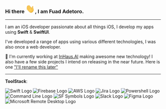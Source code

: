 ### Hi there <img src="https://raw.githubusercontent.com/fuad-adetoro/fuad-adetoro/main/wave.gif" width="30" />, I am Fuad Adetoro.

---

I am an iOS developer passionate about all things iOS, I develop my apps using **Swift** & **SwiftUI**.

I've developed a range of apps using various different technologies, I was also once a web developer.

🔭 I'm currently working at <a href="https://www.inhaus.ai">InHaus.AI</a> making awesome new technology! I also have a few side projects I intend on releasing in the near future. Here is one <a href="https://github.com/fuad-adetoro/OnlyFeet">"I'll rename this later"</a>

---

**ToolStack**:

<img src="https://developer.apple.com/swift/images/swift-og.png" alt="Swift Logo" width="50" height="50" /> <img src="https://www.gstatic.com/devrel-devsite/prod/v48d5b7fe78425d6a73163cf28706f05fb6b7cff97bdc98bbcd2f38818604a511/firebase/images/touchicon-180.png" alt="Firebase Logo" width="50" height="50" /> <img src="https://d1.awsstatic.com/logos/aws-logo-lockups/poweredbyaws/PB_AWS_logo_RGB_stacked_REV_SQ.91cd4af40773cbfbd15577a3c2b8a346fe3e8fa2.png" alt="AWS Logo" width="50" height="50" /> <img src="https://cdn.icon-icons.com/icons2/2699/PNG/512/atlassian_jira_logo_icon_170511.png" alt="Jira Logo" width="50" height="50" /> <img src="https://upload.wikimedia.org/wikipedia/commons/2/2f/PowerShell_5.0_icon.png" alt="Powershell Logo" width="50" height="50" /> <img src="https://help.apple.com/assets/6152754A4192845C4361C49A/6152754B4192845C4361C4A1/en_GB/d94aa1c4979b25e9ffbda97fcbae219a.png" alt="Command Line Logo" width="50" height="50" /> <img src="https://developer.apple.com/assets/elements/icons/sf-symbols/sf-symbols-128x128_2x.png" alt="SF Symbols Logo" width="50" height="50" /> <img src="https://cdn.mos.cms.futurecdn.net/SDDw7CnuoUGax6x9mTo7dd.jpg" alt="Slack Logo" width="50" height="50" /> <img src="https://i.pinimg.com/originals/56/67/67/56676773cb4f0c00d7d47c6a84b9407c.png" alt="Figma Logo" width="50" height="50" /> <img src="https://play-lh.googleusercontent.com/vNxSIZtXz4ppn1HNAZmynQy--JUzmMNzBSgPDLYjn4FAxNv3DZxlNZOZw1m251UDksY" alt="Microsoft Remote Desktop Logo" width="50" height="50" />
 

<!--<img src="https://raw.githubusercontent.com/fuad-adetoro/fuad-adetoro/main/wave.gif" width="30" />
-->
<!--
**fuad-adetoro/fuad-adetoro** is a ✨ _special_ ✨ repository because its `README.md` (this file) appears on your GitHub profile.

Here are some ideas to get you started:

- 🔭 I’m currently working on ...
- 🌱 I’m currently learning ...
- 👯 I’m looking to collaborate on ...
- 🤔 I’m looking for help with ...
- 💬 Ask me about ...
- 📫 How to reach me: ...
- 😄 Pronouns: ...
- ⚡ Fun fact: ...
-->
